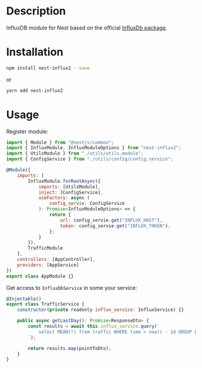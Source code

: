 
# Description

InfluxDB module for Nest based on the official [InfluxDb package](https://classic.yarnpkg.com/en/package/@influxdata/influxdb-client).

# Installation

```bash
npm install nest-influx2 --save
```

or

```bash
yarn add nest-influx2
```

# Usage

Register module:

```javascript
import { Module } from "@nestjs/common";
import { InfluxModule, InfluxModuleOptions } from "nest-influx2";
import { UtilsModule } from "./utils/utils.module";
import { ConfigService } from "./utils/config/config.service";

@Module({
    imports: [
        InfluxModule.forRootAsync({
            imports: [UtilsModule],
            inject: [ConfigService],
            useFactory: async (
                config_servie: ConfigService
            ): Promise<InfluxModuleOptions> => {
                return {
                    url: config_servie.get("INFLUX_HOST"),
                    token: config_servie.get("INFLUX_TOKEN"),
                };
            }
        }),
        TrafficModule
    ],
    controllers: [AppController],
    providers: [AppService]
})
export class AppModule {}
```

Get access to `InfluxDbService` in some your service:

```javascript
@Injectable()
export class TrafficService {
    constructor(private readonly influx_service: InfluxService) {}

    public async getLastDay(): Promise<ResponseDto> {
        const results = await this.influx_service.query(`
            select MEAN(*) from traffic WHERE time > now() - 1d GROUP BY time(10m);
        `);

        return results.map(pointToDto);
    }
}
```